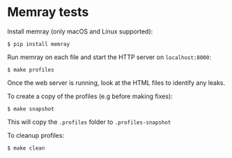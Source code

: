 # Memray tests

Install memray (only macOS and Linux supported):

```console
$ pip install memray
```

Run memray on each file and start the HTTP server on `localhost:8000`:

```console
$ make profiles
```

Once the web server is running, look at the HTML files to identify any leaks.

To create a copy of the profiles (e.g before making fixes):

```console
$ make snapshot
```

This will copy the `.profiles` folder to `.profiles-snapshot`

To cleanup profiles:

```console
$ make clean
```
